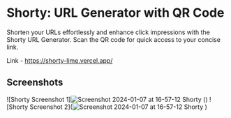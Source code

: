 # Shorty: URL Generator with QR Code


Shorten your URLs effortlessly and enhance click impressions with the Shorty URL Generator. Scan the QR code for quick access to your concise link.

Link - https://shorty-lime.vercel.app/

## Screenshots

![Shorty Screenshot 1]![Screenshot 2024-01-07 at 16-57-12 Shorty](https://github.com/aromalnambiar/shorty/assets/119557899/3d9c2376-f660-41c5-b3d5-e39958131191)
()
![Shorty Screenshot 2](![Screenshot 2024-01-07 at 16-57-12 Shorty](https://github.com/aromalnambiar/shorty/assets/119557899/eb6998f8-cce3-4d53-bd8b-4a1bcfb0fc9e)
)
